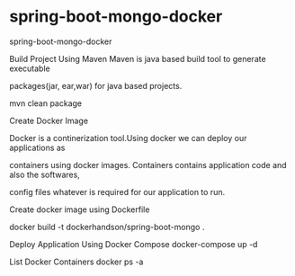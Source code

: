 # spring-boot-mongo-docker
spring-boot-mongo-docker

Build Project Using Maven
Maven is java based build tool to generate executable

packages(jar, ear,war) for java based projects.

mvn clean package

Create Docker Image

Docker is a continerization tool.Using docker we can deploy our applications as

containers using docker images. Containers contains application code and also the softwares,

config files whatever is required for our application to run.

Create docker image using Dockerfile

docker build -t dockerhandson/spring-boot-mongo .

Deploy Application Using Docker Compose
docker-compose up -d 

List Docker Containers
docker ps -a
